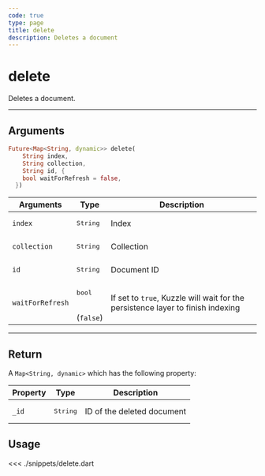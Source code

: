 ```yaml
---
code: true
type: page
title: delete
description: Deletes a document
---
```


# delete

Deletes a document.

---

## Arguments

```dart
Future<Map<String, dynamic>> delete(
    String index,
    String collection,
    String id, {
    bool waitForRefresh = false,
  })
```

| Arguments          | Type                                         | Description                       |
| ------------------ | -------------------------------------------- | --------------------------------- |
| `index`            | <pre>String</pre>                            | Index                             |
| `collection`       | <pre>String</pre>                            | Collection                        |
| `id      `         | <pre>String</pre>                            | Document ID |
| `waitForRefresh`   | <pre>bool</pre><br>(`false`)                | If set to `true`, Kuzzle will wait for the persistence layer to finish indexing|

---

## Return

A `Map<String, dynamic>` which has the following property:

| Property     | Type                         | Description                      |
|------------- |----------------------------- |--------------------------------- |
| `_id`        | <pre>String</pre>            | ID of the deleted document                       |

## Usage

<<< ./snippets/delete.dart
